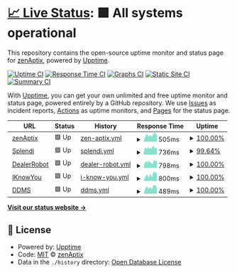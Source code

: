 # [📈 Live Status](https://zenaptix-lab.github.io/upptime): <!--live status--> **🟩 All systems operational**

This repository contains the open-source uptime monitor and status page for [zenAptix](https://zenaptix.com), powered by [Upptime](https://github.com/upptime/upptime).

[![Uptime CI](https://github.com/zenaptix-lab/upptime/workflows/Uptime%20CI/badge.svg)](https://github.com/zenaptix-lab/upptime/actions?query=workflow%3A%22Uptime+CI%22)
[![Response Time CI](https://github.com/zenaptix-lab/upptime/workflows/Response%20Time%20CI/badge.svg)](https://github.com/zenaptix-lab/upptime/actions?query=workflow%3A%22Response+Time+CI%22)
[![Graphs CI](https://github.com/zenaptix-lab/upptime/workflows/Graphs%20CI/badge.svg)](https://github.com/zenaptix-lab/upptime/actions?query=workflow%3A%22Graphs+CI%22)
[![Static Site CI](https://github.com/zenaptix-lab/upptime/workflows/Static%20Site%20CI/badge.svg)](https://github.com/zenaptix-lab/upptime/actions?query=workflow%3A%22Static+Site+CI%22)
[![Summary CI](https://github.com/zenaptix-lab/upptime/workflows/Summary%20CI/badge.svg)](https://github.com/zenaptix-lab/upptime/actions?query=workflow%3A%22Summary+CI%22)

With [Upptime](https://upptime.js.org), you can get your own unlimited and free uptime monitor and status page, powered entirely by a GitHub repository. We use [Issues](https://github.com/zenaptix-lab/upptime/issues) as incident reports, [Actions](https://github.com/zenaptix-lab/upptime/actions) as uptime monitors, and [Pages](https://zenaptix-lab.github.io/upptime) for the status page.

<!--start: status pages-->
<!-- This summary is generated by Upptime (https://github.com/upptime/upptime) -->
<!-- Do not edit this manually, your changes will be overwritten -->
<!-- prettier-ignore -->
| URL | Status | History | Response Time | Uptime |
| --- | ------ | ------- | ------------- | ------ |
| <img alt="" src="https://icons.duckduckgo.com/ip3/zenaptix.com.ico" height="13"> [zenAptix](https://zenaptix.com) | 🟩 Up | [zen-aptix.yml](https://github.com/zenaptix-lab/upptime/commits/HEAD/history/zen-aptix.yml) | <details><summary><img alt="Response time graph" src="./graphs/zen-aptix/response-time-week.png" height="20"> 505ms</summary><br><a href="https://zenaptix-lab.github.io/upptime/history/zen-aptix"><img alt="Response time 491" src="https://img.shields.io/endpoint?url=https%3A%2F%2Fraw.githubusercontent.com%2Fzenaptix-lab%2Fupptime%2FHEAD%2Fapi%2Fzen-aptix%2Fresponse-time.json"></a><br><a href="https://zenaptix-lab.github.io/upptime/history/zen-aptix"><img alt="24-hour response time 505" src="https://img.shields.io/endpoint?url=https%3A%2F%2Fraw.githubusercontent.com%2Fzenaptix-lab%2Fupptime%2FHEAD%2Fapi%2Fzen-aptix%2Fresponse-time-day.json"></a><br><a href="https://zenaptix-lab.github.io/upptime/history/zen-aptix"><img alt="7-day response time 505" src="https://img.shields.io/endpoint?url=https%3A%2F%2Fraw.githubusercontent.com%2Fzenaptix-lab%2Fupptime%2FHEAD%2Fapi%2Fzen-aptix%2Fresponse-time-week.json"></a><br><a href="https://zenaptix-lab.github.io/upptime/history/zen-aptix"><img alt="30-day response time 492" src="https://img.shields.io/endpoint?url=https%3A%2F%2Fraw.githubusercontent.com%2Fzenaptix-lab%2Fupptime%2FHEAD%2Fapi%2Fzen-aptix%2Fresponse-time-month.json"></a><br><a href="https://zenaptix-lab.github.io/upptime/history/zen-aptix"><img alt="1-year response time 491" src="https://img.shields.io/endpoint?url=https%3A%2F%2Fraw.githubusercontent.com%2Fzenaptix-lab%2Fupptime%2FHEAD%2Fapi%2Fzen-aptix%2Fresponse-time-year.json"></a></details> | <details><summary><a href="https://zenaptix-lab.github.io/upptime/history/zen-aptix">100.00%</a></summary><a href="https://zenaptix-lab.github.io/upptime/history/zen-aptix"><img alt="All-time uptime 100.00%" src="https://img.shields.io/endpoint?url=https%3A%2F%2Fraw.githubusercontent.com%2Fzenaptix-lab%2Fupptime%2FHEAD%2Fapi%2Fzen-aptix%2Fuptime.json"></a><br><a href="https://zenaptix-lab.github.io/upptime/history/zen-aptix"><img alt="24-hour uptime 100.00%" src="https://img.shields.io/endpoint?url=https%3A%2F%2Fraw.githubusercontent.com%2Fzenaptix-lab%2Fupptime%2FHEAD%2Fapi%2Fzen-aptix%2Fuptime-day.json"></a><br><a href="https://zenaptix-lab.github.io/upptime/history/zen-aptix"><img alt="7-day uptime 100.00%" src="https://img.shields.io/endpoint?url=https%3A%2F%2Fraw.githubusercontent.com%2Fzenaptix-lab%2Fupptime%2FHEAD%2Fapi%2Fzen-aptix%2Fuptime-week.json"></a><br><a href="https://zenaptix-lab.github.io/upptime/history/zen-aptix"><img alt="30-day uptime 100.00%" src="https://img.shields.io/endpoint?url=https%3A%2F%2Fraw.githubusercontent.com%2Fzenaptix-lab%2Fupptime%2FHEAD%2Fapi%2Fzen-aptix%2Fuptime-month.json"></a><br><a href="https://zenaptix-lab.github.io/upptime/history/zen-aptix"><img alt="1-year uptime 100.00%" src="https://img.shields.io/endpoint?url=https%3A%2F%2Fraw.githubusercontent.com%2Fzenaptix-lab%2Fupptime%2FHEAD%2Fapi%2Fzen-aptix%2Fuptime-year.json"></a></details>
| <img alt="" src="https://icons.duckduckgo.com/ip3/www.splendi.co.za.ico" height="13"> [Splendi](https://www.splendi.co.za) | 🟩 Up | [splendi.yml](https://github.com/zenaptix-lab/upptime/commits/HEAD/history/splendi.yml) | <details><summary><img alt="Response time graph" src="./graphs/splendi/response-time-week.png" height="20"> 736ms</summary><br><a href="https://zenaptix-lab.github.io/upptime/history/splendi"><img alt="Response time 990" src="https://img.shields.io/endpoint?url=https%3A%2F%2Fraw.githubusercontent.com%2Fzenaptix-lab%2Fupptime%2FHEAD%2Fapi%2Fsplendi%2Fresponse-time.json"></a><br><a href="https://zenaptix-lab.github.io/upptime/history/splendi"><img alt="24-hour response time 722" src="https://img.shields.io/endpoint?url=https%3A%2F%2Fraw.githubusercontent.com%2Fzenaptix-lab%2Fupptime%2FHEAD%2Fapi%2Fsplendi%2Fresponse-time-day.json"></a><br><a href="https://zenaptix-lab.github.io/upptime/history/splendi"><img alt="7-day response time 736" src="https://img.shields.io/endpoint?url=https%3A%2F%2Fraw.githubusercontent.com%2Fzenaptix-lab%2Fupptime%2FHEAD%2Fapi%2Fsplendi%2Fresponse-time-week.json"></a><br><a href="https://zenaptix-lab.github.io/upptime/history/splendi"><img alt="30-day response time 749" src="https://img.shields.io/endpoint?url=https%3A%2F%2Fraw.githubusercontent.com%2Fzenaptix-lab%2Fupptime%2FHEAD%2Fapi%2Fsplendi%2Fresponse-time-month.json"></a><br><a href="https://zenaptix-lab.github.io/upptime/history/splendi"><img alt="1-year response time 990" src="https://img.shields.io/endpoint?url=https%3A%2F%2Fraw.githubusercontent.com%2Fzenaptix-lab%2Fupptime%2FHEAD%2Fapi%2Fsplendi%2Fresponse-time-year.json"></a></details> | <details><summary><a href="https://zenaptix-lab.github.io/upptime/history/splendi">99.64%</a></summary><a href="https://zenaptix-lab.github.io/upptime/history/splendi"><img alt="All-time uptime 99.99%" src="https://img.shields.io/endpoint?url=https%3A%2F%2Fraw.githubusercontent.com%2Fzenaptix-lab%2Fupptime%2FHEAD%2Fapi%2Fsplendi%2Fuptime.json"></a><br><a href="https://zenaptix-lab.github.io/upptime/history/splendi"><img alt="24-hour uptime 98.88%" src="https://img.shields.io/endpoint?url=https%3A%2F%2Fraw.githubusercontent.com%2Fzenaptix-lab%2Fupptime%2FHEAD%2Fapi%2Fsplendi%2Fuptime-day.json"></a><br><a href="https://zenaptix-lab.github.io/upptime/history/splendi"><img alt="7-day uptime 99.64%" src="https://img.shields.io/endpoint?url=https%3A%2F%2Fraw.githubusercontent.com%2Fzenaptix-lab%2Fupptime%2FHEAD%2Fapi%2Fsplendi%2Fuptime-week.json"></a><br><a href="https://zenaptix-lab.github.io/upptime/history/splendi"><img alt="30-day uptime 99.92%" src="https://img.shields.io/endpoint?url=https%3A%2F%2Fraw.githubusercontent.com%2Fzenaptix-lab%2Fupptime%2FHEAD%2Fapi%2Fsplendi%2Fuptime-month.json"></a><br><a href="https://zenaptix-lab.github.io/upptime/history/splendi"><img alt="1-year uptime 99.99%" src="https://img.shields.io/endpoint?url=https%3A%2F%2Fraw.githubusercontent.com%2Fzenaptix-lab%2Fupptime%2FHEAD%2Fapi%2Fsplendi%2Fuptime-year.json"></a></details>
| <img alt="" src="https://icons.duckduckgo.com/ip3/dealerbot.co.za.ico" height="13"> [DealerRobot](https://dealerbot.co.za) | 🟩 Up | [dealer-robot.yml](https://github.com/zenaptix-lab/upptime/commits/HEAD/history/dealer-robot.yml) | <details><summary><img alt="Response time graph" src="./graphs/dealer-robot/response-time-week.png" height="20"> 798ms</summary><br><a href="https://zenaptix-lab.github.io/upptime/history/dealer-robot"><img alt="Response time 797" src="https://img.shields.io/endpoint?url=https%3A%2F%2Fraw.githubusercontent.com%2Fzenaptix-lab%2Fupptime%2FHEAD%2Fapi%2Fdealer-robot%2Fresponse-time.json"></a><br><a href="https://zenaptix-lab.github.io/upptime/history/dealer-robot"><img alt="24-hour response time 931" src="https://img.shields.io/endpoint?url=https%3A%2F%2Fraw.githubusercontent.com%2Fzenaptix-lab%2Fupptime%2FHEAD%2Fapi%2Fdealer-robot%2Fresponse-time-day.json"></a><br><a href="https://zenaptix-lab.github.io/upptime/history/dealer-robot"><img alt="7-day response time 798" src="https://img.shields.io/endpoint?url=https%3A%2F%2Fraw.githubusercontent.com%2Fzenaptix-lab%2Fupptime%2FHEAD%2Fapi%2Fdealer-robot%2Fresponse-time-week.json"></a><br><a href="https://zenaptix-lab.github.io/upptime/history/dealer-robot"><img alt="30-day response time 762" src="https://img.shields.io/endpoint?url=https%3A%2F%2Fraw.githubusercontent.com%2Fzenaptix-lab%2Fupptime%2FHEAD%2Fapi%2Fdealer-robot%2Fresponse-time-month.json"></a><br><a href="https://zenaptix-lab.github.io/upptime/history/dealer-robot"><img alt="1-year response time 797" src="https://img.shields.io/endpoint?url=https%3A%2F%2Fraw.githubusercontent.com%2Fzenaptix-lab%2Fupptime%2FHEAD%2Fapi%2Fdealer-robot%2Fresponse-time-year.json"></a></details> | <details><summary><a href="https://zenaptix-lab.github.io/upptime/history/dealer-robot">100.00%</a></summary><a href="https://zenaptix-lab.github.io/upptime/history/dealer-robot"><img alt="All-time uptime 100.00%" src="https://img.shields.io/endpoint?url=https%3A%2F%2Fraw.githubusercontent.com%2Fzenaptix-lab%2Fupptime%2FHEAD%2Fapi%2Fdealer-robot%2Fuptime.json"></a><br><a href="https://zenaptix-lab.github.io/upptime/history/dealer-robot"><img alt="24-hour uptime 100.00%" src="https://img.shields.io/endpoint?url=https%3A%2F%2Fraw.githubusercontent.com%2Fzenaptix-lab%2Fupptime%2FHEAD%2Fapi%2Fdealer-robot%2Fuptime-day.json"></a><br><a href="https://zenaptix-lab.github.io/upptime/history/dealer-robot"><img alt="7-day uptime 100.00%" src="https://img.shields.io/endpoint?url=https%3A%2F%2Fraw.githubusercontent.com%2Fzenaptix-lab%2Fupptime%2FHEAD%2Fapi%2Fdealer-robot%2Fuptime-week.json"></a><br><a href="https://zenaptix-lab.github.io/upptime/history/dealer-robot"><img alt="30-day uptime 100.00%" src="https://img.shields.io/endpoint?url=https%3A%2F%2Fraw.githubusercontent.com%2Fzenaptix-lab%2Fupptime%2FHEAD%2Fapi%2Fdealer-robot%2Fuptime-month.json"></a><br><a href="https://zenaptix-lab.github.io/upptime/history/dealer-robot"><img alt="1-year uptime 100.00%" src="https://img.shields.io/endpoint?url=https%3A%2F%2Fraw.githubusercontent.com%2Fzenaptix-lab%2Fupptime%2FHEAD%2Fapi%2Fdealer-robot%2Fuptime-year.json"></a></details>
| <img alt="" src="https://icons.duckduckgo.com/ip3/iknowyou.co.za.ico" height="13"> [IKnowYou](https://iknowyou.co.za) | 🟩 Up | [i-know-you.yml](https://github.com/zenaptix-lab/upptime/commits/HEAD/history/i-know-you.yml) | <details><summary><img alt="Response time graph" src="./graphs/i-know-you/response-time-week.png" height="20"> 800ms</summary><br><a href="https://zenaptix-lab.github.io/upptime/history/i-know-you"><img alt="Response time 883" src="https://img.shields.io/endpoint?url=https%3A%2F%2Fraw.githubusercontent.com%2Fzenaptix-lab%2Fupptime%2FHEAD%2Fapi%2Fi-know-you%2Fresponse-time.json"></a><br><a href="https://zenaptix-lab.github.io/upptime/history/i-know-you"><img alt="24-hour response time 910" src="https://img.shields.io/endpoint?url=https%3A%2F%2Fraw.githubusercontent.com%2Fzenaptix-lab%2Fupptime%2FHEAD%2Fapi%2Fi-know-you%2Fresponse-time-day.json"></a><br><a href="https://zenaptix-lab.github.io/upptime/history/i-know-you"><img alt="7-day response time 800" src="https://img.shields.io/endpoint?url=https%3A%2F%2Fraw.githubusercontent.com%2Fzenaptix-lab%2Fupptime%2FHEAD%2Fapi%2Fi-know-you%2Fresponse-time-week.json"></a><br><a href="https://zenaptix-lab.github.io/upptime/history/i-know-you"><img alt="30-day response time 850" src="https://img.shields.io/endpoint?url=https%3A%2F%2Fraw.githubusercontent.com%2Fzenaptix-lab%2Fupptime%2FHEAD%2Fapi%2Fi-know-you%2Fresponse-time-month.json"></a><br><a href="https://zenaptix-lab.github.io/upptime/history/i-know-you"><img alt="1-year response time 883" src="https://img.shields.io/endpoint?url=https%3A%2F%2Fraw.githubusercontent.com%2Fzenaptix-lab%2Fupptime%2FHEAD%2Fapi%2Fi-know-you%2Fresponse-time-year.json"></a></details> | <details><summary><a href="https://zenaptix-lab.github.io/upptime/history/i-know-you">100.00%</a></summary><a href="https://zenaptix-lab.github.io/upptime/history/i-know-you"><img alt="All-time uptime 100.00%" src="https://img.shields.io/endpoint?url=https%3A%2F%2Fraw.githubusercontent.com%2Fzenaptix-lab%2Fupptime%2FHEAD%2Fapi%2Fi-know-you%2Fuptime.json"></a><br><a href="https://zenaptix-lab.github.io/upptime/history/i-know-you"><img alt="24-hour uptime 100.00%" src="https://img.shields.io/endpoint?url=https%3A%2F%2Fraw.githubusercontent.com%2Fzenaptix-lab%2Fupptime%2FHEAD%2Fapi%2Fi-know-you%2Fuptime-day.json"></a><br><a href="https://zenaptix-lab.github.io/upptime/history/i-know-you"><img alt="7-day uptime 100.00%" src="https://img.shields.io/endpoint?url=https%3A%2F%2Fraw.githubusercontent.com%2Fzenaptix-lab%2Fupptime%2FHEAD%2Fapi%2Fi-know-you%2Fuptime-week.json"></a><br><a href="https://zenaptix-lab.github.io/upptime/history/i-know-you"><img alt="30-day uptime 100.00%" src="https://img.shields.io/endpoint?url=https%3A%2F%2Fraw.githubusercontent.com%2Fzenaptix-lab%2Fupptime%2FHEAD%2Fapi%2Fi-know-you%2Fuptime-month.json"></a><br><a href="https://zenaptix-lab.github.io/upptime/history/i-know-you"><img alt="1-year uptime 100.00%" src="https://img.shields.io/endpoint?url=https%3A%2F%2Fraw.githubusercontent.com%2Fzenaptix-lab%2Fupptime%2FHEAD%2Fapi%2Fi-know-you%2Fuptime-year.json"></a></details>
| <img alt="" src="https://icons.duckduckgo.com/ip3/duediligencems.co.za.ico" height="13"> [DDMS](https://duediligencems.co.za) | 🟩 Up | [ddms.yml](https://github.com/zenaptix-lab/upptime/commits/HEAD/history/ddms.yml) | <details><summary><img alt="Response time graph" src="./graphs/ddms/response-time-week.png" height="20"> 489ms</summary><br><a href="https://zenaptix-lab.github.io/upptime/history/ddms"><img alt="Response time 524" src="https://img.shields.io/endpoint?url=https%3A%2F%2Fraw.githubusercontent.com%2Fzenaptix-lab%2Fupptime%2FHEAD%2Fapi%2Fddms%2Fresponse-time.json"></a><br><a href="https://zenaptix-lab.github.io/upptime/history/ddms"><img alt="24-hour response time 479" src="https://img.shields.io/endpoint?url=https%3A%2F%2Fraw.githubusercontent.com%2Fzenaptix-lab%2Fupptime%2FHEAD%2Fapi%2Fddms%2Fresponse-time-day.json"></a><br><a href="https://zenaptix-lab.github.io/upptime/history/ddms"><img alt="7-day response time 489" src="https://img.shields.io/endpoint?url=https%3A%2F%2Fraw.githubusercontent.com%2Fzenaptix-lab%2Fupptime%2FHEAD%2Fapi%2Fddms%2Fresponse-time-week.json"></a><br><a href="https://zenaptix-lab.github.io/upptime/history/ddms"><img alt="30-day response time 485" src="https://img.shields.io/endpoint?url=https%3A%2F%2Fraw.githubusercontent.com%2Fzenaptix-lab%2Fupptime%2FHEAD%2Fapi%2Fddms%2Fresponse-time-month.json"></a><br><a href="https://zenaptix-lab.github.io/upptime/history/ddms"><img alt="1-year response time 524" src="https://img.shields.io/endpoint?url=https%3A%2F%2Fraw.githubusercontent.com%2Fzenaptix-lab%2Fupptime%2FHEAD%2Fapi%2Fddms%2Fresponse-time-year.json"></a></details> | <details><summary><a href="https://zenaptix-lab.github.io/upptime/history/ddms">100.00%</a></summary><a href="https://zenaptix-lab.github.io/upptime/history/ddms"><img alt="All-time uptime 100.00%" src="https://img.shields.io/endpoint?url=https%3A%2F%2Fraw.githubusercontent.com%2Fzenaptix-lab%2Fupptime%2FHEAD%2Fapi%2Fddms%2Fuptime.json"></a><br><a href="https://zenaptix-lab.github.io/upptime/history/ddms"><img alt="24-hour uptime 100.00%" src="https://img.shields.io/endpoint?url=https%3A%2F%2Fraw.githubusercontent.com%2Fzenaptix-lab%2Fupptime%2FHEAD%2Fapi%2Fddms%2Fuptime-day.json"></a><br><a href="https://zenaptix-lab.github.io/upptime/history/ddms"><img alt="7-day uptime 100.00%" src="https://img.shields.io/endpoint?url=https%3A%2F%2Fraw.githubusercontent.com%2Fzenaptix-lab%2Fupptime%2FHEAD%2Fapi%2Fddms%2Fuptime-week.json"></a><br><a href="https://zenaptix-lab.github.io/upptime/history/ddms"><img alt="30-day uptime 100.00%" src="https://img.shields.io/endpoint?url=https%3A%2F%2Fraw.githubusercontent.com%2Fzenaptix-lab%2Fupptime%2FHEAD%2Fapi%2Fddms%2Fuptime-month.json"></a><br><a href="https://zenaptix-lab.github.io/upptime/history/ddms"><img alt="1-year uptime 100.00%" src="https://img.shields.io/endpoint?url=https%3A%2F%2Fraw.githubusercontent.com%2Fzenaptix-lab%2Fupptime%2FHEAD%2Fapi%2Fddms%2Fuptime-year.json"></a></details>

<!--end: status pages-->

[**Visit our status website →**](https://zenaptix-lab.github.io/upptime)

## 📄 License

- Powered by: [Upptime](https://github.com/upptime/upptime)
- Code: [MIT](./LICENSE) © [zenAptix](https://zenaptix.com)
- Data in the `./history` directory: [Open Database License](https://opendatacommons.org/licenses/odbl/1-0/)
